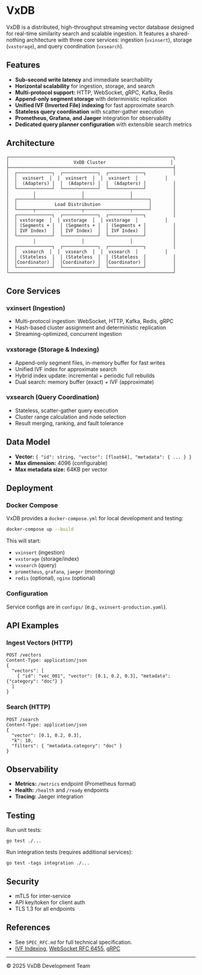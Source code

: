# VxDB

VxDB is a distributed, high-throughput streaming vector database designed for real-time similarity search and scalable ingestion. It features a shared-nothing architecture with three core services: ingestion (`vxinsert`), storage (`vxstorage`), and query coordination (`vxsearch`).

## Features
- **Sub-second write latency** and immediate searchability
- **Horizontal scalability** for ingestion, storage, and search
- **Multi-protocol support:** HTTP, WebSocket, gRPC, Kafka, Redis
- **Append-only segment storage** with deterministic replication
- **Unified IVF (Inverted File) indexing** for fast approximate search
- **Stateless query coordination** with scatter-gather execution
- **Prometheus, Grafana, and Jaeger** integration for observability
- **Dedicated query planner configuration** with extensible search metrics

## Architecture
```
┌─────────────────────────────────────────────────────────────┐
│                        VxDB Cluster                        │
├─────────────────────────────────────────────────────────────┤
│  ┌─────────────┐  ┌─────────────┐  ┌─────────────┐          │
│  │  vxinsert  │  │  vxinsert  │  │  vxinsert  │          │
│  │  (Adapters) │  │  (Adapters) │  │  (Adapters) │          │
│  └─────────────┘  └─────────────┘  └─────────────┘          │
│         │                 │                 │               │
│  ┌──────┴─────────────────┴─────────────────┴──────┐        │
│  │              Load Distribution                  │        │
│  └──────┬─────────────────┬─────────────────┬──────┘        │
│  ┌─────────────┐  ┌─────────────┐  ┌─────────────┐          │
│  │ vxstorage  │  │ vxstorage  │  │ vxstorage  │          │
│  │ (Segments + │  │ (Segments + │  │ (Segments + │          │
│  │ IVF Index)  │  │ IVF Index)  │  │ IVF Index)  │          │
│  └─────────────┘  └─────────────┘  └─────────────┘          │
│         │                 │                 │               │
│  ┌─────────────┐  ┌─────────────┐  ┌─────────────┐          │
│  │  vxsearch  │  │  vxsearch  │  │  vxsearch  │          │
│  │ (Stateless  │  │ (Stateless  │  │ (Stateless  │          │
│  │Coordinator) │  │Coordinator) │  │Coordinator) │          │
│  └─────────────┘  └─────────────┘  └─────────────┘          │
└─────────────────────────────────────────────────────────────┘
```

## Core Services

### vxinsert (Ingestion)
- Multi-protocol ingestion: WebSocket, HTTP, Kafka, Redis, gRPC
- Hash-based cluster assignment and deterministic replication
- Streaming-optimized, concurrent ingestion

### vxstorage (Storage & Indexing)
- Append-only segment files, in-memory buffer for fast writes
- Unified IVF index for approximate search
- Hybrid index update: incremental + periodic full rebuilds
- Dual search: memory buffer (exact) + IVF (approximate)

### vxsearch (Query Coordination)
- Stateless, scatter-gather query execution
- Cluster range calculation and node selection
- Result merging, ranking, and fault tolerance

## Data Model
- **Vector:** `{ "id": string, "vector": [float64], "metadata": { ... } }`
- **Max dimension:** 4096 (configurable)
- **Max metadata size:** 64KB per vector

## Deployment

### Docker Compose
VxDB provides a `docker-compose.yml` for local development and testing:

```sh
docker-compose up --build
```

This will start:
- `vxinsert` (ingestion)
- `vxstorage` (storage/index)
- `vxsearch` (query)
- `prometheus`, `grafana`, `jaeger` (monitoring)
- `redis` (optional), `nginx` (optional)

### Configuration
Service configs are in `configs/` (e.g., `vxinsert-production.yaml`).

## API Examples

### Ingest Vectors (HTTP)
```http
POST /vectors
Content-Type: application/json
{
  "vectors": [
    { "id": "vec_001", "vector": [0.1, 0.2, 0.3], "metadata": {"category": "doc"} }
  ]
}
```

### Search (HTTP)
```http
POST /search
Content-Type: application/json
{
  "vector": [0.1, 0.2, 0.3],
  "k": 10,
  "filters": { "metadata.category": "doc" }
}
```

## Observability
- **Metrics:** `/metrics` endpoint (Prometheus format)
- **Health:** `/health` and `/ready` endpoints
- **Tracing:** Jaeger integration

## Testing

Run unit tests:

```
go test ./...
```

Run integration tests (requires additional services):

```
go test -tags integration ./...
```

## Security
- mTLS for inter-service
- API key/token for client auth
- TLS 1.3 for all endpoints

## References
- See `SPEC_RFC.md` for full technical specification.
- [IVF Indexing](https://arxiv.org/abs/1702.08734), [WebSocket RFC 6455](https://datatracker.ietf.org/doc/html/rfc6455), [gRPC](https://grpc.io/)

---

© 2025 VxDB Development Team
